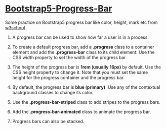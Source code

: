 # <a href="https://www.w3schools.com/bootstrap5/bootstrap_progressbars.php" target="_blank">Bootstrap5-Progress-Bar</a>
Some practice on Bootstrap5 progress bar like color, height, mark etc from <a href="https://www.w3schools.com/">w3school</a>.

1) A progress bar can be used to show how far a user is in a process.

2) To create a default progress bar, add a <b>.progress</b> class to a container element and add the <b>.progress-bar</b> class to its child element. Use the CSS width property to set the width of the progress bar.

3) The height of the progress bar is <b>1rem (usually 16px)</b> by default. Use the CSS height property to change it. Note that you must set the same height for the progress container and the progress bar.

4) By default, the progress bar is <b>blue (primary)</b>. Use any of the contextual background classes to change its color.

5) Use the <b>.progress-bar-striped</b> class to add stripes to the progress bars.
 
6) Add the <b>.progress-bar-animated</b> class to animate the progress bar.
  
7) Progress bars can also be stacked.  
